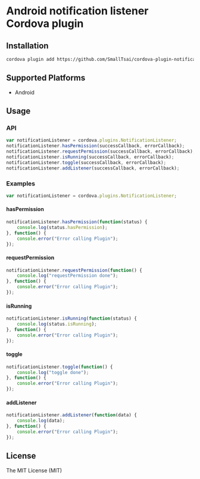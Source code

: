 Android notification listener Cordova plugin
================================

Installation
--------

```bash
cordova plugin add https://github.com/SmallTsai/cordova-plugin-notification-listener.git
```

Supported Platforms
--------

- Android

Usage
--------

### API

```js
var notificationListener = cordova.plugins.NotificationListener;
notificationListener.hasPermission(successCallback, errorCallback);
notificationListener.requestPermission(successCallback, errorCallback);
notificationListener.isRunning(successCallback, errorCallback);
notificationListener.toggle(successCallback, errorCallback);
notificationListener.addListener(successCallback, errorCallback);
```

### Examples

```js
var notificationListener = cordova.plugins.NotificationListener;
```

#### hasPermission

```js
notificationListener.hasPermission(function(status) {
    console.log(status.hasPermission);
}, function() {
    console.error("Error calling Plugin");
});
```

#### requestPermission

```js
notificationListener.requestPermission(function() {
    console.log("requestPermission done");
}, function() {
    console.error("Error calling Plugin");
});
```

#### isRunning

```js
notificationListener.isRunning(function(status) {
    console.log(status.isRunning);
}, function() {
    console.error("Error calling Plugin");
});
```

#### toggle

```js
notificationListener.toggle(function() {
    console.log("toggle done");
}, function() {
    console.error("Error calling Plugin");
});
```

#### addListener

```js
notificationListener.addListener(function(data) {
    console.log(data);
}, function() {
    console.error("Error calling Plugin");
});
```

License
--------
The MIT License (MIT)



